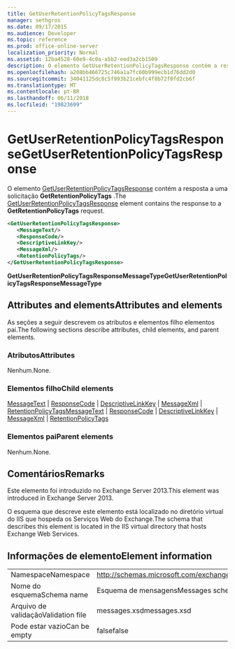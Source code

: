 ```yaml
---
title: GetUserRetentionPolicyTagsResponse
manager: sethgros
ms.date: 09/17/2015
ms.audience: Developer
ms.topic: reference
ms.prod: office-online-server
localization_priority: Normal
ms.assetid: 12ba4528-60e9-4c0a-a5b2-eed3a2cb1509
description: O elemento GetUserRetentionPolicyTagsResponse contém a resposta a uma solicitação GetRetentionPolicyTags.
ms.openlocfilehash: a208bb466725c746a1a7fc60b999ecb1d76dd2d0
ms.sourcegitcommit: 34041125dc8c5f993b21cebfc4f8b72f0fd2cb6f
ms.translationtype: MT
ms.contentlocale: pt-BR
ms.lasthandoff: 06/11/2018
ms.locfileid: "19823699"
---
```

# <a name="getuserretentionpolicytagsresponse"></a><span data-ttu-id="0488b-103">GetUserRetentionPolicyTagsResponse</span><span class="sxs-lookup"><span data-stu-id="0488b-103">GetUserRetentionPolicyTagsResponse</span></span>

<span data-ttu-id="0488b-104">O elemento [GetUserRetentionPolicyTagsResponse](getuserretentionpolicytagsresponse.md) contém a resposta a uma solicitação **GetRetentionPolicyTags** .</span><span class="sxs-lookup"><span data-stu-id="0488b-104">The [GetUserRetentionPolicyTagsResponse](getuserretentionpolicytagsresponse.md) element contains the response to a **GetRetentionPolicyTags** request.</span></span> 
  
```XML
<GetUserRetentionPolicyTagsResponse>
   <MessageText/>
   <ResponseCode/>
   <DescriptiveLinkKey/>
   <MessageXml/>
   <RetentionPolicyTags/>
</GetUserRetentionPolicyTagsResponse>
```

 <span data-ttu-id="0488b-105">**GetUserRetentionPolicyTagsResponseMessageType**</span><span class="sxs-lookup"><span data-stu-id="0488b-105">**GetUserRetentionPolicyTagsResponseMessageType**</span></span>
## <a name="attributes-and-elements"></a><span data-ttu-id="0488b-106">Attributes and elements</span><span class="sxs-lookup"><span data-stu-id="0488b-106">Attributes and elements</span></span>

<span data-ttu-id="0488b-107">As seções a seguir descrevem os atributos e elementos filho elementos pai.</span><span class="sxs-lookup"><span data-stu-id="0488b-107">The following sections describe attributes, child elements, and parent elements.</span></span>
  
### <a name="attributes"></a><span data-ttu-id="0488b-108">Atributos</span><span class="sxs-lookup"><span data-stu-id="0488b-108">Attributes</span></span>

<span data-ttu-id="0488b-109">Nenhum.</span><span class="sxs-lookup"><span data-stu-id="0488b-109">None.</span></span>
  
### <a name="child-elements"></a><span data-ttu-id="0488b-110">Elementos filho</span><span class="sxs-lookup"><span data-stu-id="0488b-110">Child elements</span></span>

<span data-ttu-id="0488b-111">[MessageText](messagetext.md) | [ResponseCode](responsecode.md) | [DescriptiveLinkKey](descriptivelinkkey.md) | [MessageXml](messagexml.md) | [RetentionPolicyTags](retentionpolicytags.md)</span><span class="sxs-lookup"><span data-stu-id="0488b-111">[MessageText](messagetext.md) | [ResponseCode](responsecode.md) | [DescriptiveLinkKey](descriptivelinkkey.md) | [MessageXml](messagexml.md) | [RetentionPolicyTags](retentionpolicytags.md)</span></span>
  
### <a name="parent-elements"></a><span data-ttu-id="0488b-112">Elementos pai</span><span class="sxs-lookup"><span data-stu-id="0488b-112">Parent elements</span></span>

<span data-ttu-id="0488b-113">Nenhum.</span><span class="sxs-lookup"><span data-stu-id="0488b-113">None.</span></span>
  
## <a name="remarks"></a><span data-ttu-id="0488b-114">Comentários</span><span class="sxs-lookup"><span data-stu-id="0488b-114">Remarks</span></span>

<span data-ttu-id="0488b-115">Este elemento foi introduzido no Exchange Server 2013.</span><span class="sxs-lookup"><span data-stu-id="0488b-115">This element was introduced in Exchange Server 2013.</span></span>
  
<span data-ttu-id="0488b-116">O esquema que descreve este elemento está localizado no diretório virtual do IIS que hospeda os Serviços Web do Exchange.</span><span class="sxs-lookup"><span data-stu-id="0488b-116">The schema that describes this element is located in the IIS virtual directory that hosts Exchange Web Services.</span></span>
  
## <a name="element-information"></a><span data-ttu-id="0488b-117">Informações de elemento</span><span class="sxs-lookup"><span data-stu-id="0488b-117">Element information</span></span>

|||
|:-----|:-----|
|<span data-ttu-id="0488b-118">Namespace</span><span class="sxs-lookup"><span data-stu-id="0488b-118">Namespace</span></span>  <br/> |http://schemas.microsoft.com/exchange/services/2006/messages  <br/> |
|<span data-ttu-id="0488b-119">Nome do esquema</span><span class="sxs-lookup"><span data-stu-id="0488b-119">Schema name</span></span>  <br/> |<span data-ttu-id="0488b-120">Esquema de mensagens</span><span class="sxs-lookup"><span data-stu-id="0488b-120">Messages schema</span></span>  <br/> |
|<span data-ttu-id="0488b-121">Arquivo de validação</span><span class="sxs-lookup"><span data-stu-id="0488b-121">Validation file</span></span>  <br/> |<span data-ttu-id="0488b-122">messages.xsd</span><span class="sxs-lookup"><span data-stu-id="0488b-122">messages.xsd</span></span>  <br/> |
|<span data-ttu-id="0488b-123">Pode estar vazio</span><span class="sxs-lookup"><span data-stu-id="0488b-123">Can be empty</span></span>  <br/> |<span data-ttu-id="0488b-124">false</span><span class="sxs-lookup"><span data-stu-id="0488b-124">false</span></span>  <br/> |
   

